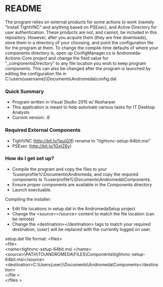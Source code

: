 # README #

The program relies on external products for some actions to work (namely "Install TightVNC" and anything based on PSExec), and Active Directory for user authentication. These products are not, and cannot, be included in this repository. However, after you acquire them (they are free downloads), store them in a directory of your choosing, and point the configuration file for the program at them. To change the compile-time defaults of where your components directory is, open up ConfigManager.cs is Andromeda-Actions-Core project and change the field value for "_componentsDirectory" to any file location you wish to keep program components. This can also be changed after the program is launched by editing the configuration file in C:\users\{username}\Documents\Andromeda\config.dat

### Quick Summary ###

* Program written in Visual Studio 2015 w/ Resharper
* This application is meant to help automate various tasks for IT Desktop Analysts
* Current version: .6
 

### Required External Components ###
* TightVNC (http://bit.ly/1puiQ1f) rename to "tightvnc-setup-64bit.msi"
* PSExec (http://bit.ly/1GxtZ6y)

### How do I get set up? ###
* Compile the program and copy the files to your %userprofile%\Documents\Andromeda, and copy the required components to %userprofile%\Documents\Andromeda\Components.
* Ensure proper components are available in the Components directory
* Launch exectuable.
 
Compiling the installer:
* Edit file locations in setup.dat in the AndromedaSetup project
* Change the 	&#60;source&#62;&#60;/source&#62; content to match the file location (can be remote)
* Change the 	&#60;destination&#62;&#60;/destination&#62; tags to match your required destination, {user} will be replaced with the currently logged on user.

setup.dat file format:
	&#60;files&#62;<br/>
  	&#60;file&#62;<br/>
    	&#60;name&#62;tightvnc-setup-64bit.msi	&#60;/name&#62;<br/>
    	&#60;source&#62;\\PATH\TO\ANDROMEDA\FILES\Components\tightvnc-setup-64bit.msi&#60;/source&#62;<br/>
    	&#60;destination&#62;C:\Users\{user}\Documents\Andromeda\Components&#60;/destination&#62;<br/>
  	&#60;/file &#62;<br/>
	&#60;/files &#62;<br/>
